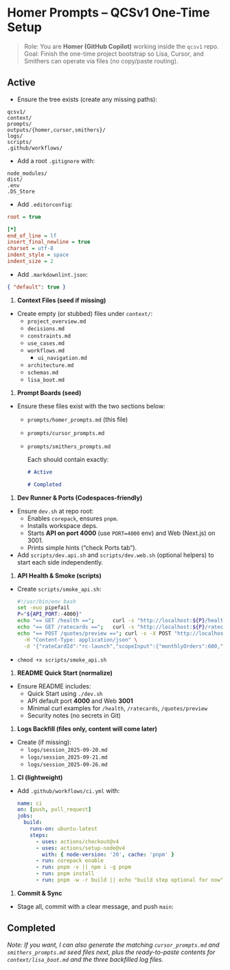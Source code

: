 # Homer Prompts – QCSv1 One-Time Setup

> Role: You are **Homer (GitHub Copilot)** working inside the `qcsv1` repo.
> Goal: Finish the one-time project bootstrap so Lisa, Cursor, and Smithers can operate via files (no copy/paste routing).

## Active

- Ensure the tree exists (create any missing paths):

```text
qcsv1/
context/
prompts/
outputs/{homer,cursor,smithers}/
logs/
scripts/
.github/workflows/
```

- Add a root `.gitignore` with:

```gitignore
node_modules/
dist/
.env
.DS_Store
```

- Add `.editorconfig`:

```ini
root = true

[*]
end_of_line = lf
insert_final_newline = true
charset = utf-8
indent_style = space
indent_size = 2
```

- Add `.markdownlint.json`:

```json
{ "default": true }
```

1. **Context Files (seed if missing)**

- Create empty (or stubbed) files under `context/`:
  - `project_overview.md`
  - `decisions.md`
  - `constraints.md`
  - `use_cases.md`
  - `workflows.md`
    - `ui_navigation.md`
  - `architecture.md`
  - `schemas.md`
  - `lisa_boot.md`

1. **Prompt Boards (seed)**

- Ensure these files exist with the two sections below:
  - `prompts/homer_prompts.md` (this file)
  - `prompts/cursor_prompts.md`
  - `prompts/smithers_prompts.md`

    Each should contain exactly:

    ```markdown
    # Active
    
    # Completed
    ```
1. **Dev Runner & Ports (Codespaces-friendly)**

- Ensure `dev.sh` at repo root:
  - Enables `corepack`, ensures `pnpm`.
  - Installs workspace deps.
  - Starts **API on port 4000** (use `PORT=4000` env) and Web (Next.js) on 3001.
  - Prints simple hints (“check Ports tab”).
- Add `scripts/dev.api.sh` and `scripts/dev.web.sh` (optional helpers) to start each side independently.

1. **API Health & Smoke (scripts)**

- Create `scripts/smoke_api.sh`:


    ```bash
    #!/usr/bin/env bash
    set -euo pipefail
    P="${API_PORT:-4000}"
    echo "== GET /health ==";      curl -s "http://localhost:${P}/health"      | head -c 400; echo
    echo "== GET /ratecards ==";   curl -s "http://localhost:${P}/ratecards"   | head -c 400; echo
    echo "== POST /quotes/preview =="; curl -s -X POST "http://localhost:${P}/quotes/preview" \
      -H "Content-Type: application/json" \
      -d '{"rateCardId":"rc-launch","scopeInput":{"monthlyOrders":600,"averageOrderValueCents":5000,"averageUnitsPerOrder":2,"shippingSizeMix":[{"size":"S","pct":40},{"size":"M","pct":40},{"size":"L","pct":20}]}}' | head -c 400; echo
    
    ```

- `chmod +x scripts/smoke_api.sh`

1. **README Quick Start (normalize)**

- Ensure README includes:
  - Quick Start using `./dev.sh`
  - API default port **4000** and Web **3001**
  - Minimal curl examples for `/health`, `/ratecards`, `/quotes/preview`
  - Security notes (no secrets in Git)

1. **Logs Backfill (files only, content will come later)**

- Create (if missing):
  - `logs/session_2025-09-20.md`
  - `logs/session_2025-09-21.md`
  - `logs/session_2025-09-26.md`

1. **CI (lightweight)**
- Add `.github/workflows/ci.yml` with:


    ```yaml
    name: ci
    on: [push, pull_request]
    jobs:
      build:
        runs-on: ubuntu-latest
        steps:
          - uses: actions/checkout@v4
          - uses: actions/setup-node@v4
            with: { node-version: '20', cache: 'pnpm' }
          - run: corepack enable
          - run: pnpm -v || npm i -g pnpm
          - run: pnpm install
          - run: pnpm -w -r build || echo "build step optional for now"
    ```

1. **Commit & Sync**

- Stage all, commit with a clear message, and push `main`:
## Completed

*Note: If you want, I can also generate the matching `cursor_prompts.md` and `smithers_prompts.md` seed files next, plus the ready-to-paste contents for `context/lisa_boot.md` and the three backfilled log files.*

